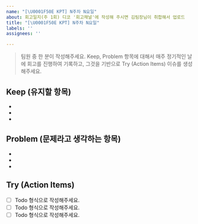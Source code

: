 ```yaml
---
name: "[\U0001F50E KPT] N주차 N요일"
about: 회고일지(주 1회) 디코 '회고채널'에 작성해 주시면 김팀장님이 취합해서 업로드
title: "[\U0001F50E KPT] N주차 N요일"
labels: ''
assignees: ''

---
```


> 팀원 중 한 분이 작성해주세요.
> Keep, Problem 항목에 대해서 매주 정기적인 날에 회고를 진행하여 기록하고, 그것을 기반으로 Try (Action Items)  이슈를 생성해주세요.

## Keep (유지할 항목)
- 
- 
-

## Problem (문제라고 생각하는 항목)
-
-
-

## Try (Action Items)
- [ ] Todo 형식으로 작성해주세요.
- [ ] Todo 형식으로 작성해주세요.
- [ ] Todo 형식으로 작성해주세요.
